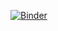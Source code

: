 [![Binder](https://mybinder.org/badge_logo.svg)](https://mybinder.org/v2/gh/masonproffitt/uproot-awkward-vector-demo/master?labpath=demo.ipynb)
